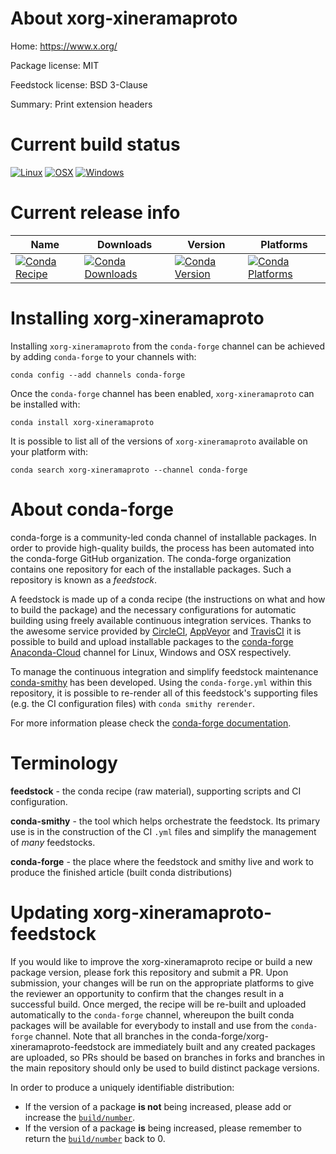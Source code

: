 About xorg-xineramaproto
========================

Home: https://www.x.org/

Package license: MIT

Feedstock license: BSD 3-Clause

Summary: Print extension headers



Current build status
====================

[![Linux](https://img.shields.io/circleci/project/github/conda-forge/xorg-xineramaproto-feedstock/master.svg?label=Linux)](https://circleci.com/gh/conda-forge/xorg-xineramaproto-feedstock)
[![OSX](https://img.shields.io/travis/conda-forge/xorg-xineramaproto-feedstock/master.svg?label=macOS)](https://travis-ci.org/conda-forge/xorg-xineramaproto-feedstock)
[![Windows](https://img.shields.io/appveyor/ci/conda-forge/xorg-xineramaproto-feedstock/master.svg?label=Windows)](https://ci.appveyor.com/project/conda-forge/xorg-xineramaproto-feedstock/branch/master)

Current release info
====================

| Name | Downloads | Version | Platforms |
| --- | --- | --- | --- |
| [![Conda Recipe](https://img.shields.io/badge/recipe-xorg--xineramaproto-green.svg)](https://anaconda.org/conda-forge/xorg-xineramaproto) | [![Conda Downloads](https://img.shields.io/conda/dn/conda-forge/xorg-xineramaproto.svg)](https://anaconda.org/conda-forge/xorg-xineramaproto) | [![Conda Version](https://img.shields.io/conda/vn/conda-forge/xorg-xineramaproto.svg)](https://anaconda.org/conda-forge/xorg-xineramaproto) | [![Conda Platforms](https://img.shields.io/conda/pn/conda-forge/xorg-xineramaproto.svg)](https://anaconda.org/conda-forge/xorg-xineramaproto) |

Installing xorg-xineramaproto
=============================

Installing `xorg-xineramaproto` from the `conda-forge` channel can be achieved by adding `conda-forge` to your channels with:

```
conda config --add channels conda-forge
```

Once the `conda-forge` channel has been enabled, `xorg-xineramaproto` can be installed with:

```
conda install xorg-xineramaproto
```

It is possible to list all of the versions of `xorg-xineramaproto` available on your platform with:

```
conda search xorg-xineramaproto --channel conda-forge
```


About conda-forge
=================

conda-forge is a community-led conda channel of installable packages.
In order to provide high-quality builds, the process has been automated into the
conda-forge GitHub organization. The conda-forge organization contains one repository
for each of the installable packages. Such a repository is known as a *feedstock*.

A feedstock is made up of a conda recipe (the instructions on what and how to build
the package) and the necessary configurations for automatic building using freely
available continuous integration services. Thanks to the awesome service provided by
[CircleCI](https://circleci.com/), [AppVeyor](https://www.appveyor.com/)
and [TravisCI](https://travis-ci.org/) it is possible to build and upload installable
packages to the [conda-forge](https://anaconda.org/conda-forge)
[Anaconda-Cloud](https://anaconda.org/) channel for Linux, Windows and OSX respectively.

To manage the continuous integration and simplify feedstock maintenance
[conda-smithy](https://github.com/conda-forge/conda-smithy) has been developed.
Using the ``conda-forge.yml`` within this repository, it is possible to re-render all of
this feedstock's supporting files (e.g. the CI configuration files) with ``conda smithy rerender``.

For more information please check the [conda-forge documentation](https://conda-forge.org/docs/).

Terminology
===========

**feedstock** - the conda recipe (raw material), supporting scripts and CI configuration.

**conda-smithy** - the tool which helps orchestrate the feedstock.
                   Its primary use is in the construction of the CI ``.yml`` files
                   and simplify the management of *many* feedstocks.

**conda-forge** - the place where the feedstock and smithy live and work to
                  produce the finished article (built conda distributions)


Updating xorg-xineramaproto-feedstock
=====================================

If you would like to improve the xorg-xineramaproto recipe or build a new
package version, please fork this repository and submit a PR. Upon submission,
your changes will be run on the appropriate platforms to give the reviewer an
opportunity to confirm that the changes result in a successful build. Once
merged, the recipe will be re-built and uploaded automatically to the
`conda-forge` channel, whereupon the built conda packages will be available for
everybody to install and use from the `conda-forge` channel.
Note that all branches in the conda-forge/xorg-xineramaproto-feedstock are
immediately built and any created packages are uploaded, so PRs should be based
on branches in forks and branches in the main repository should only be used to
build distinct package versions.

In order to produce a uniquely identifiable distribution:
 * If the version of a package **is not** being increased, please add or increase
   the [``build/number``](https://conda.io/docs/user-guide/tasks/build-packages/define-metadata.html#build-number-and-string).
 * If the version of a package **is** being increased, please remember to return
   the [``build/number``](https://conda.io/docs/user-guide/tasks/build-packages/define-metadata.html#build-number-and-string)
   back to 0.
